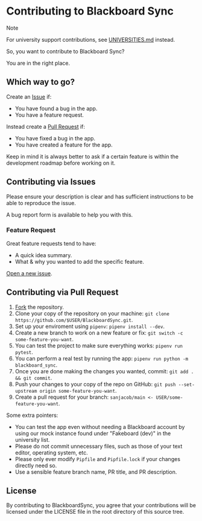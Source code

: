 # Contributing to Blackboard Sync

> [!NOTE]
> For university support contributions, see
> [UNIVERSITIES.md](UNIVERSITIES.md) instead.


So, you want to contribute to Blackboard Sync?

You are in the right place.


## Which way to go?

Create an [Issue](new-issue) if:
- You have found a bug in the app.
- You have a feature request.

Instead create a [Pull Request](new-pr) if:
- You have fixed a bug in the app.
- You have created a feature for the app.

Keep in mind it is always better to ask if a certain feature is
within the development roadmap before working on it.


## Contributing via Issues

Please ensure your description is clear and has sufficient
instructions to be able to reproduce the issue.

A bug report form is available to help you with this.

### Feature Request

Great feature requests tend to have:

- A quick idea summary.
- What & why you wanted to add the specific feature.

[Open a new issue][new-issue].


## Contributing via Pull Request

1. [Fork](https://github.com/sanjacob/BlackboardSync/fork) the repository.
2. Clone your copy of the repository on your machine:
   `git clone https://github.com/$USER/BlackboardSync.git`.
3. Set up your enviroment using `pipenv`:
   `pipenv install --dev`.
4. Create a new branch to work on a new feature or fix:
   `git switch -c some-feature-you-want`.
5. You can test the project to make sure everything works:
   `pipenv run pytest`.
6. You can perform a real test by running the app:
   `pipenv run python -m blackboard_sync`.
7. Once you are done making the changes you wanted, commit:
   `git add . && git commit`.
8. Push your changes to your copy of the repo on GitHub:
   `git push --set-upstream origin some-feature-you-want`.
9. Create a pull request for your branch:
   `sanjacob/main <- USER/some-feature-you-want`.

Some extra pointers:

- You can test the app even without needing a Blackboard account
  by using our mock instance found under "Fakeboard (dev)" in the
  university list.
- Please do not commit unnecessary files, such as those of your
  text editor, operating system, etc.
- Please only ever modify `Pipfile` and `Pipfile.lock` if your
  changes directly need so.
- Use a sensible feature branch name, PR title, and PR description.


## License

By contributing to BlackboardSync, you agree that your
contributions will be licensed under the LICENSE file in
the root directory of this source tree.


[new-issue]: https://github.com/sanjacob/BlackboardSync/issues/new
[new-pr]: https://github.com/sanjacob/BlackboardSync/pull/new
